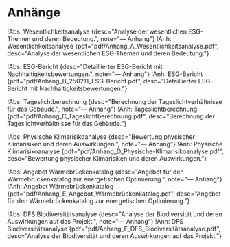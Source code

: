 # Anhänge

!Abs: Wesentlichkeitsanalyse {desc="Analyse der wesentlichen ESG-Themen und deren Bedeutung.", note="— Anhang"}
!Anh: Wesentlichkeitsanalyse {pdf="pdf/Anhang_A_Wesentlichkeitsanalyse.pdf", desc="Analyse der wesentlichen ESG-Themen und deren Bedeutung."}

!Abs: ESG-Bericht {desc="Detaillierter ESG-Bericht mit Nachhaltigkeitsbewertungen.", note="— Anhang"}
!Anh: ESG-Bericht {pdf="pdf/Anhang_B_250211_ESG-Bericht.pdf", desc="Detaillierter ESG-Bericht mit Nachhaltigkeitsbewertungen."}

!Abs: Tageslichtberechnung {desc="Berechnung der Tageslichtverhältnisse für das Gebäude.", note="— Anhang"}
!Anh: Tageslichtberechnung {pdf="pdf/Anhang_C_Tageslichtberechnung.pdf", desc="Berechnung der Tageslichtverhältnisse für das Gebäude."}

!Abs: Physische Klimarisikoanalyse {desc="Bewertung physischer Klimarisiken und deren Auswirkungen.", note="— Anhang"}
!Anh: Physische Klimarisikoanalyse {pdf="pdf/Anhang_D_Physische-Klimarisikoanalyse.pdf", desc="Bewertung physischer Klimarisiken und deren Auswirkungen."}

!Abs: Angebot Wärmebrückenkatalog {desc="Angebot für den Wärmebrückenkatalog zur energetischen Optimierung.", note="— Anhang"}
!Anh: Angebot Wärmebrückenkatalog {pdf="pdf/Anhang_E_Angebot_Wärmebrückenkatalog.pdf", desc="Angebot für den Wärmebrückenkatalog zur energetischen Optimierung."}

!Abs: DFS Biodiversitätsanalyse {desc="Analyse der Biodiversität und deren Auswirkungen auf das Projekt.", note="— Anhang"}
!Anh: DFS Biodiversitätsanalyse {pdf="pdf/Anhang_F_DFS_Biodiversitätsanalyse.pdf", desc="Analyse der Biodiversität und deren Auswirkungen auf das Projekt."}
